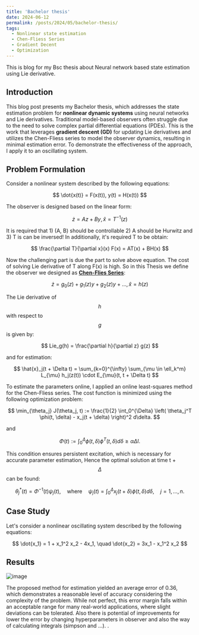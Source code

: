 ```yaml
---
title: 'Bachelor thesis'
date: 2024-06-12
permalink: /posts/2024/05/bachelor-thesis/
tags:
  - Nonlinear state estimation
  - Chen-Fliess Series
  - Gradient Decent
  - Optimization
---
```


This is blog for my Bsc thesis about Neural network based state estimation using Lie derivative.


## Introduction

This blog post presents my Bachelor thesis, which addresses the state estimation problem for **nonlinear dynamic systems** using neural networks and Lie derivatives. Traditional model-based observers often struggle due to the need to solve complex partial differential equations (PDEs). This is the work that leverages **gradient descent (GD)** for updating Lie derivatives and utilizes the Chen-Fliess series to model the observer dynamics, resulting in minimal estimation error. To demonstrate the effectiveness of the approach, I apply it to an oscillating system.

## Problem Formulation
Consider a nonlinear system described by the following equations:

$$
\dot{x(t)} = F(x(t)),
y(t) = H(x(t))
$$

The observer is designed based on the linear form:


$$
\dot{z} = Az + By,
\hat{x} = T^{-1}(z)
$$

It is required that 1) (A, B) should be controllable 2) A should be Hurwitz and 3) T is can be inversed!
In additionally, it's required T to be obtain:

$$
\frac{\partial T}{\partial x}(x) F(x) = AT(x) + BH(x)
$$

Now the challenging part is due the part to solve above equation. The cost of solving Lie derivative of T along F(x) is high. So in this Thesis we define the observer we designed as **[Chen-Flies Series](https://github.com/iperezav/CFSpy)**:


$$
\dot{z} = g_0(z) + g_1(z)y + g_2(z)y + ... ,
\hat{x} = h(z)
$$

The Lie derivative of $$h$$ with respect to $$g$$ is given by:
 
$$
Lie_g(h) = \frac{\partial h}{\partial z} g(z)
$$

and for estimation:

$$
\hat{x}_j(t + \Delta t) = \sum_{k=0}^{\infty} \sum_{\mu \in \ell_k^m} L_{\mu} h_j(z(t)) \cdot E_{\mu}(t, t + \Delta t)
$$


To estimate the parameters online, I applied an online least-squares method for the Chen-Fliess series. The cost function is minimized using the following optimization problem:

$$
\min_{\theta_j} J(\theta_j, t) := \frac{1}{2} \int_0^{\Delta} \left( \theta_j^T \phi(t, \delta) - x_j(t + \delta) \right)^2 d\delta.
$$


and

$$
\Phi(t) := \int_0^{\Delta} \phi(t, \delta) \phi^T(t, \delta) d\delta \geq \alpha \Delta I.
$$


This condition ensures persistent excitation, which is necessary for accurate parameter estimation, Hence the optimal solution at time t + $$\Delta$$ can be found:

$$
\theta_j^*(t) = \Phi^{-1}(t) \psi_j(t), \quad \text{where} \quad \psi_j(t) = \int_0^{\Delta} x_j(t + \delta) \phi(t, \delta) d\delta, \quad j = 1, \dots, n.
$$


## Case Study
Let's consider a nonlinear oscillating system described by the following equations:

$$
\dot{x_1} = 1 + x_1^2 x_2 - 4x_1, \quad \dot{x_2} = 3x_1 - x_1^2 x_2
$$


## Results

![image](https://github.com/user-attachments/assets/e7196ac5-2d5e-4d16-9b08-349787b7e98b)

The proposed method for estimation yielded an average error of 0.36, which demonstrates a reasonable level of accuracy considering the complexity of the problem. While not perfect, this error margin falls within an acceptable range for many real-world applications, where slight deviations can be tolerated. Also there is potential of improvements for lower the error by changing hyperparameters in observer and also the way of calculating integrals (simpson and ...).
.

